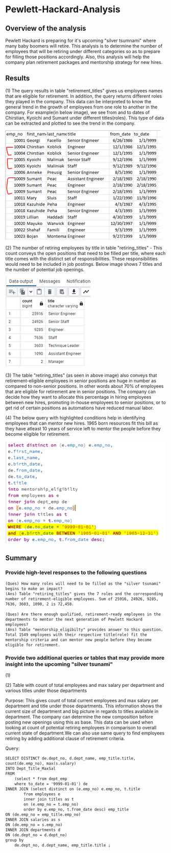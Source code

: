 # Pewlett-Hackard-Analysis

## Overview of the analysis
Pewlett Hackard is preparing for it's upcoming "silver tsumnami" where many baby boomers will retire. This analysis is to determine the number of employees that will be retiring under different categories so as to prepare for filling those positions accordingly. Also, this analysis will help the company plan retirement packages and mentorship strategy for new hires.

## Results
(1) The query results in table "retirement_titles" gives us employees names that are eligible for retirement. In addition, the query returns different roles they played in the company. This data can be interpreted to know the general trend in the growth of employees from one role to another in the company. For example(in below image), we see from and to dates of Chirstian, Kyoichi and Sumant under different titles(roles). This type of data can be extracted and plotted to see the trend in the company. 

![retirement_titles](https://github.com/Meghajain84/Pewlett-Hackard-Analysis/blob/main/retirement_titles.PNG)

(2) The number of retiring employees by title in table "retiring_titles" - This count conveys the open positions that need to be filled per title, where each title comes with the distinct set of responsibilities. These responsibilities would need to be included in job postings. Below image shows 7 titles and the number of potential job openings.

![retiring_titles](https://github.com/Meghajain84/Pewlett-Hackard-Analysis/blob/main/retiring_titles.PNG)

(3) The table "retiring_titles" (as seen in above image) also conveys that retirement-eligible employees in senior positions are huge in number as compared to non-senior positions. In other words about 70% of employees that are eligible for retirement are in senior positions. The company can decide how they want to allocate this percentage in hiring employees between new hires, promoting in-house employees to senior positions, or to get rid of certain positions as automations have reduced manual labor.

(4) The below query with highlighted conditions help in identifying employees that can mentor new hires. 1965 born resources fit this bill as they have atleast 10 years of service left to mentor the people before they become eligible for retirement.

![mentorship](https://github.com/Meghajain84/Pewlett-Hackard-Analysis/blob/main/mentorship.PNG)

## Summary
### Provide high-level responses to the following questions
    (Ques) How many roles will need to be filled as the "silver tsunami" begins to make an impact? 
    (Ans) Table "retiring_titles" gives the 7 roles and the corresponding number of retirement-eligible employees. Sum of 25916, 24926, 9285, 7636, 3603, 1090, 2 is 72,458.

    (Ques) Are there enough qualified, retirement-ready employees in the departments to mentor the next generation of Pewlett Hackard employees?
    (Ans) Table "mentorship_eligibilty" provides answer to this question. Total 1549 employees with their respective title(role) fit the mentorship criteria and can mentor new people before they become eligible for retirement.

### Provide two additional queries or tables that may provide more insight into the upcoming "silver tsunami"

(1) 


(2)	Table with count of total employees and max salary per department and various titles under those departments

Purpose: 
This gives count of total current employees and max salary per department and title under those departments. This information shows the current size of department and big picture in regards to titles available in department. The company can determine the new composition before posting new openings using this as base. This data can be used when looking at count of potential retiring employees in comparison to overall current state of department.We can also use same query to find employees retiring by adding additional clause of retirement criteria. 

Query:

    SELECT DISTINCT de.dept_no, d.dept_name, emp_title.title, count(de.emp_no), max(s.salary)
    INTO Dept_Title_MaxSal
    FROM 
	    (select * from dept_emp 
	    where to_date = '9999-01-01') de
    INNER JOIN (select distinct on (e.emp_no) e.emp_no, t.title
			from employees e
		    inner join titles as t
			on (e.emp_no = t.emp_no)
		   	order by e.emp_no, t.from_date desc) emp_title
    ON (de.emp_no = emp_title.emp_no)
    INNER JOIN salaries as s
    ON (de.emp_no = s.emp_no)
    INNER JOIN departments d 
    ON (de.dept_no = d.dept_no)
    group by 
	    de.dept_no, d.dept_name, emp_title.title ;

